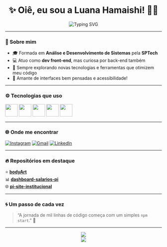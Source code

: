 <h1 align="center">✨ Oiê, eu sou a Luana Hamaishi! 👩‍💻</h1>

<p align="center">
  <img src="https://readme-typing-svg.demolab.com?font=Fira+Code&size=22&pause=1000&center=true&vCenter=true&width=440&lines=Desenvolvedora+Front-end+%F0%9F%92%BB;Apaixonada+por+UI%2FUX+e+c%C3%B3digo+limpo!;Em+constante+evolu%C3%A7%C3%A3o+%F0%9F%8C%8F" alt="Typing SVG" />
</p>

---

### 🧠 Sobre mim

- 🎓 Formada em **Análise e Desenvolvimento de Sistemas** pela **SPTech**  
- 💻 Atuo como **dev front-end**, mas curiosa por back-end também  
- 🚀 Sempre explorando novas tecnologias e ferramentas que otimizem meu código  
- 💖 Amante de interfaces bem pensadas e acessibilidade!

---

### ⚙️ Tecnologias que uso

<div align="left">
  <img height="40" src="https://cdn.jsdelivr.net/gh/devicons/devicon/icons/javascript/javascript-original.svg" />
  <img height="40" src="https://cdn.jsdelivr.net/gh/devicons/devicon/icons/typescript/typescript-original.svg" />
  <img height="40" src="https://cdn.jsdelivr.net/gh/devicons/devicon/icons/react/react-original.svg" />
  <img height="40" src="https://cdn.jsdelivr.net/gh/devicons/devicon/icons/html5/html5-original.svg" />
  <img height="40" src="https://cdn.jsdelivr.net/gh/devicons/devicon/icons/css3/css3-original.svg" />
</div>

---

### 🌐 Onde me encontrar

[![Instagram](https://img.shields.io/badge/-Instagram-%23E1306C?style=for-the-badge&logo=instagram&logoColor=white)]([https://www.instagram.com/](https://www.instagram.com/eu.hamaishi/))
[![Gmail](https://img.shields.io/badge/-Gmail-D14836?style=for-the-badge&logo=gmail&logoColor=white)](mailto:luanahamaishi8@gmail.com)
[![LinkedIn](https://img.shields.io/badge/-LinkedIn-%230077B5?style=for-the-badge&logo=linkedin&logoColor=white)](https://www.linkedin.com/in/luanahamaishi)

---

### 🔥 Repositórios em destaque

⭐ [**bodyArt**](https://github.com/LuanaHamaishi/bodyArt)  
📊 [**dashboard-salarios-pi**](https://github.com/LuanaHamaishi/dashboard-salarios-pi)  
🌐 [**pi-site-institucional**](https://github.com/LuanaHamaishi/pi-site-institucional)

---

### 🌀 Um passo de cada vez

> “A jornada de mil linhas de código começa com um simples `npm start`.” 💫

---

<p align="center">
  <img src="https://github-readme-stats.vercel.app/api?username=LuanaHamaishi&show_icons=true&theme=radical" />
  <br/>
  <img src="https://github-readme-streak-stats.herokuapp.com?user=LuanaHamaishi&theme=radical&hide_border=true" />
</p>

